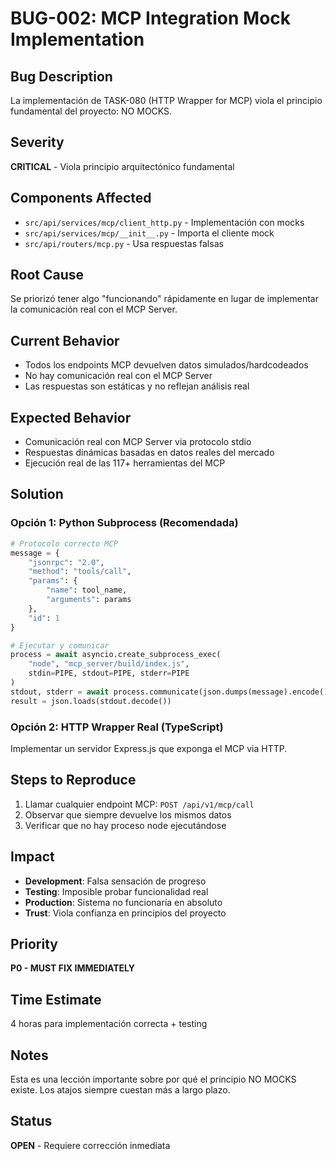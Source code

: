# BUG-002: MCP Integration Mock Implementation

## Bug Description
La implementación de TASK-080 (HTTP Wrapper for MCP) viola el principio fundamental del proyecto: NO MOCKS.

## Severity
**CRITICAL** - Viola principio arquitectónico fundamental

## Components Affected
- `src/api/services/mcp/client_http.py` - Implementación con mocks
- `src/api/services/mcp/__init__.py` - Importa el cliente mock
- `src/api/routers/mcp.py` - Usa respuestas falsas

## Root Cause
Se priorizó tener algo "funcionando" rápidamente en lugar de implementar la comunicación real con el MCP Server.

## Current Behavior
- Todos los endpoints MCP devuelven datos simulados/hardcodeados
- No hay comunicación real con el MCP Server
- Las respuestas son estáticas y no reflejan análisis real

## Expected Behavior
- Comunicación real con MCP Server via protocolo stdio
- Respuestas dinámicas basadas en datos reales del mercado
- Ejecución real de las 117+ herramientas del MCP

## Solution
### Opción 1: Python Subprocess (Recomendada)
```python
# Protocolo correcto MCP
message = {
    "jsonrpc": "2.0",
    "method": "tools/call",
    "params": {
        "name": tool_name,
        "arguments": params
    },
    "id": 1
}

# Ejecutar y comunicar
process = await asyncio.create_subprocess_exec(
    "node", "mcp_server/build/index.js",
    stdin=PIPE, stdout=PIPE, stderr=PIPE
)
stdout, stderr = await process.communicate(json.dumps(message).encode())
result = json.loads(stdout.decode())
```

### Opción 2: HTTP Wrapper Real (TypeScript)
Implementar un servidor Express.js que exponga el MCP via HTTP.

## Steps to Reproduce
1. Llamar cualquier endpoint MCP: `POST /api/v1/mcp/call`
2. Observar que siempre devuelve los mismos datos
3. Verificar que no hay proceso node ejecutándose

## Impact
- **Development**: Falsa sensación de progreso
- **Testing**: Imposible probar funcionalidad real
- **Production**: Sistema no funcionaría en absoluto
- **Trust**: Viola confianza en principios del proyecto

## Priority
**P0 - MUST FIX IMMEDIATELY**

## Time Estimate
4 horas para implementación correcta + testing

## Notes
Esta es una lección importante sobre por qué el principio NO MOCKS existe. Los atajos siempre cuestan más a largo plazo.

## Status
**OPEN** - Requiere corrección inmediata
